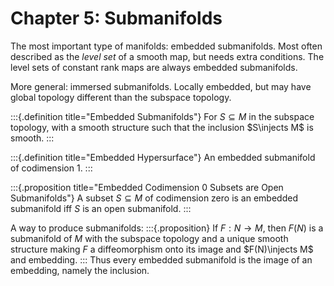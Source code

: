 # Chapter 5: Submanifolds 

The most important type of manifolds: embedded submanifolds.
Most often described as the *level set* of a smooth map, but needs extra conditions.
The level sets of constant rank maps are always embedded submanifolds.

More general: immersed submanifolds.
Locally embedded, but may have global topology different than the subspace topology.

:::{.definition title="Embedded Submanifolds"}
For $S\subseteq M$ in the subspace topology, with a smooth structure such that the inclusion $S\injects M$ is smooth.
:::

:::{.definition title="Embedded Hypersurface"}
An embedded submanifold of codimension 1.
:::


:::{.proposition title="Embedded Codimension 0 Subsets are Open Submanifolds"}
A subset $S\subseteq M$ of codimension zero is an embedded submanifold iff $S$ is an open submanifold.
:::

A way to produce submanifolds:
:::{.proposition}
If $F:N\to M$, then $F(N)$ is a submanifold of $M$ with the subspace topology and a unique smooth structure making $F$ a diffeomorphism onto its image and $F(N)\injects M$ and embedding. 
:::
Thus every embedded submanifold is the image of an embedding, namely the inclusion.


